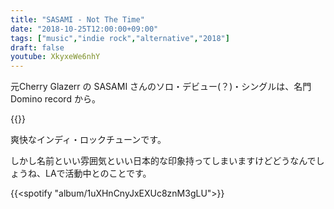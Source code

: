 ```yaml
---
title: "SASAMI - Not The Time"
date: "2018-10-25T12:00:00+09:00"
tags: ["music","indie rock","alternative","2018"]
draft: false
youtube: XkyxeWe6nhY
---
```


元Cherry Glazerr の SASAMI さんのソロ・デビュー(？)・シングルは、名門 Domino record から。

{{<youtube src="XkyxeWe6nhY" title="SASAMI - Not The Time">}}

爽快なインディ・ロックチューンです。

しかし名前といい雰囲気といい日本的な印象持ってしまいますけどどうなんでしょうね、LAで活動中とのことです。

{{<spotify "album/1uXHnCnyJxEXUc8znM3gLU">}}
